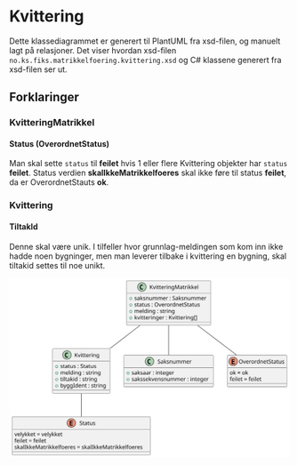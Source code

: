# Kvittering

Dette klassediagrammet er generert til PlantUML fra xsd-filen, og manuelt lagt på relasjoner.
Det viser hvordan xsd-filen `no.ks.fiks.matrikkelfoering.kvittering.xsd` og C# klassene generert fra xsd-filen ser ut.

## Forklaringer

### KvitteringMatrikkel
#### Status (OverordnetStatus) 
Man skal sette `status` til **feilet** hvis 1 eller flere Kvittering objekter har `status` **feilet**. 
Status verdien **skalIkkeMatrikkelfoeres** skal ikke føre til status **feilet**, da er OverordnetStauts **ok**.


### Kvittering
#### TiltakId
Denne skal være unik. I tilfeller hvor grunnlag-meldingen som kom inn ikke hadde noen bygninger, men man leverer tilbake i kvittering en bygning, skal tiltakid settes til noe unikt. 


![](kvittering-relations.svg)
